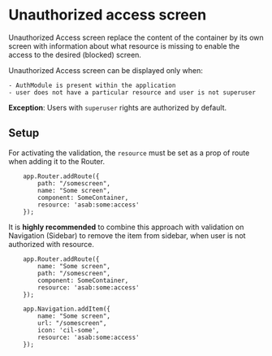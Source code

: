 # Unauthorized access screen

Unauthorized Access screen replace the content of the container by its own screen with information about what resource is missing to enable the access to the desired (blocked) screen.

Unauthorized Access screen can be displayed only when:

	- AuthModule is present within the application
	- user does not have a particular resource and user is not superuser

**Exception**: Users with `superuser` rights are authorized by default.

## Setup

For activating the validation, the `resource` must be set as a prop of route when adding it to the Router.

```
	app.Router.addRoute({
		path: "/somescreen",
		name: "Some screen",
		component: SomeContainer,
		resource: 'asab:some:access'
	});
```

It is **highly recommended** to combine this approach with validation on Navigation (Sidebar) to remove the item from sidebar, when user is not authorized with resource.

```
	app.Router.addRoute({
		name: "Some screen",
		path: "/somescreen",
		component: SomeContainer,
		resource: 'asab:some:access'
	});

	app.Navigation.addItem({
		name: "Some screen",
		url: "/somescreen",
		icon: 'cil-some',
		resource: 'asab:some:access'
	});
```
